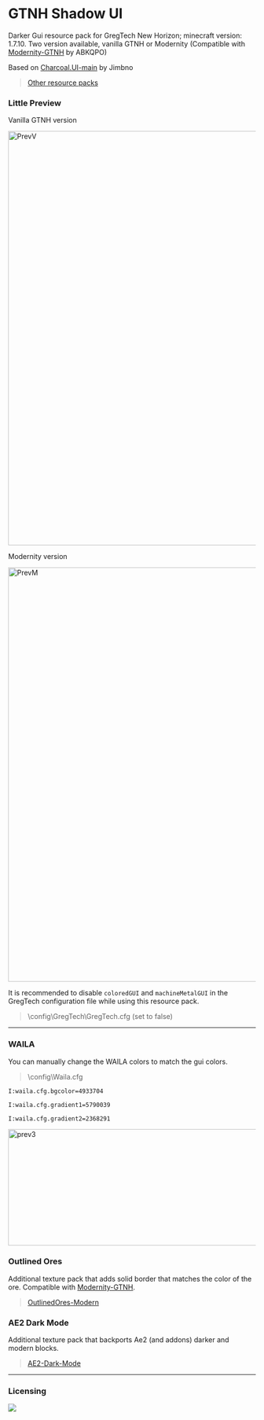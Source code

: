 # GTNH Shadow UI
  Darker Gui resource pack for GregTech New Horizon; minecraft version: 1.7.10. Two version available, vanilla GTNH or Modernity (Compatible with [Modernity-GTNH](https://github.com/ABKQPO/Modernity-GTNH) by ABKQPO)

Based on [Charcoal.UI-main](https://github.com/Jimbno/Charcoal.UI) by Jimbno


> [Other resource packs](https://wiki.gtnewhorizons.com/wiki/Resource_Packs)


### Little Preview 
Vanilla GTNH version

<img width="744" height="843" alt="PrevV" src="https://github.com/user-attachments/assets/39679340-9895-4eab-8f0b-6b9c7759fcbf" />


Modernity version

<img width="744" height="843" alt="PrevM" src="https://github.com/user-attachments/assets/7f7b43b2-2513-4cd3-af40-2e71761b51ba" />


It is recommended to disable `coloredGUI` and `machineMetalGUI` in the GregTech configuration file while using this resource pack.
> \config\GregTech\GregTech.cfg (set to false)
  
---
### WAILA
You can manually change the WAILA colors to match the gui colors.
> \config\Waila.cfg

`I:waila.cfg.bgcolor=4933704`

`I:waila.cfg.gradient1=5790039`

`I:waila.cfg.gradient2=2368291`

<img width="597" height="237" alt="prev3" src="https://github.com/user-attachments/assets/2c7eb456-9a04-4a21-91c2-2e6f26ce7ea8" />

### Outlined Ores
Additional texture pack that adds solid border that matches the color of the ore. Compatible with [Modernity-GTNH](https://github.com/ABKQPO/Modernity-GTNH).
> [OutlinedOres-Modern](https://github.com/Ranzuu/OutlinedOres-Modern)

### AE2 Dark Mode
Additional texture pack that backports Ae2 (and addons) darker and modern blocks.
> [AE2-Dark-Mode](https://github.com/Ranzuu/AE2-Dark-Mode)
---

### Licensing

[![](https://img.shields.io/badge/License-CC%20BY--NC--SA%204.0-yellow.svg?style=flat-square)](https://creativecommons.org/licenses/by-nc-sa/4.0/)

